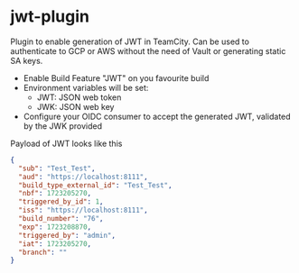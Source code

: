 # jwt-plugin

Plugin to enable generation of JWT in TeamCity. 
Can be used to authenticate to GCP or AWS without the need of Vault or 
generating static SA keys.

- Enable Build Feature "JWT" on you favourite build
- Environment variables will be set:
  - JWT: JSON web token
  - JWK: JSON web key
- Configure your OIDC consumer to accept the generated JWT, validated by the JWK provided

Payload of JWT looks like this
```json
{
  "sub": "Test_Test",
  "aud": "https://localhost:8111",
  "build_type_external_id": "Test_Test",
  "nbf": 1723205270,
  "triggered_by_id": 1,
  "iss": "https://localhost:8111",
  "build_number": "76",
  "exp": 1723208870,
  "triggered_by": "admin",
  "iat": 1723205270,
  "branch": ""
}
```
